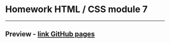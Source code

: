 # Homework HTML / CSS module 7

---

## Preview - [link GitHub pages](https://dimaestro.github.io/goit-markup-hw-07/ 'GitHub pages')
